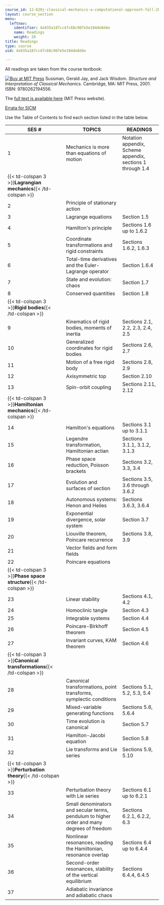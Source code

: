 ```yaml
---
course_id: 12-620j-classical-mechanics-a-computational-approach-fall-2008
layout: course_section
menu:
  leftnav:
    identifier: 4a935a187cc47c68c907e5e104de8d4e
    name: Readings
    weight: 20
title: Readings
type: course
uid: 4a935a187cc47c68c907e5e104de8d4e

---
```


All readings are taken from the course textbook:

[![Buy at MIT Press](/images/mp_logo.gif)](https://mitpress.mit.edu/9780262194556) Sussman, Gerald Jay, and Jack Wisdom. _Structure and Interpretation of Classical Mechanics_. Cambridge, MA: MIT Press, 2001. ISBN: 9780262194556.

The [full text is available here](https://mitpress.mit.edu/books/structure-and-interpretation-classical-mechanics) (MIT Press website).

[Errata for SICM](http://groups.csail.mit.edu/mac/users/gjs/6946/errata.pdf)

Use the Table of Contents to find each section listed in the table below.

| SES # | TOPICS | READINGS |
| --- | --- | --- |
| 1 | Mechanics is more than equations of motion | Notation appendix, Scheme appendix, sections 1 through 1.4 |
| {{< td-colspan 3 >}}**Lagrangian mechanics**{{< /td-colspan >}} |||
| 2 | Principle of stationary action | &nbsp; |
| 3 | Lagrange equations | Section 1.5 |
| 4 | Hamilton's principle | Sections 1.6 up to 1.6.2 |
| 5 | Coordinate transformations and rigid constraints | Sections 1.6.2, 1.6.3 |
| 6 | Total-time derivatives and the Euler-Lagrange operator | Section 1.6.4 |
| 7 | State and evolution: chaos | Section 1.7 |
| 8 | Conserved quantities | Section 1.8 |
| {{< td-colspan 3 >}}**Rigid bodies**{{< /td-colspan >}} |||
| 9 | Kinematics of rigid bodies, moments of inertia | Sections 2.1, 2.2, 2.3, 2.4, 2.5 |
| 10 | Generalized coordinates for rigid bodies | Sections 2.6, 2.7 |
| 11 | Motion of a free rigid body | Sections 2.8, 2.9 |
| 12 | Axisymmetric top | Section 2.10 |
| 13 | Spin-orbit coupling | Sections 2.11, 2.12 |
| {{< td-colspan 3 >}}**Hamiltonian mechanics**{{< /td-colspan >}} |||
| 14 | Hamilton's equations | Sections 3.1 up to 3.1.1 |
| 15 | Legendre transformation, Hamiltonian actian | Sections 3.1.1, 3.1.2, 3.1.3 |
| 16 | Phase space reduction, Poisson brackets | Sections 3.2, 3.3, 3.4 |
| 17 | Evolution and surfaces of section | Sections 3.5, 3.6 through 3.6.2 |
| 18 | Autonomous systems: Henon and Heiles | Sections 3.6.3, 3.6.4 |
| 19 | Exponential divergence, solar system | Section 3.7 |
| 20 | Liouville theorem, Poincare recurrence | Sections 3.8, 3.9 |
| 21 | Vector fields and form fields | &nbsp; |
| 22 | Poincare equations | &nbsp; |
| {{< td-colspan 3 >}}**Phase space structure**{{< /td-colspan >}} |||
| 23 | Linear stability | Sections 4.1, 4.2 |
| 24 | Homoclinic tangle | Section 4.3 |
| 25 | Integrable systems | Section 4.4 |
| 26 | Poincare-Birkhoff theorem | Section 4.5 |
| 27 | Invariant curves, KAM theorem | Section 4.6 |
| {{< td-colspan 3 >}}**Canonical transformations**{{< /td-colspan >}} |||
| 28 | Canonical transformations, point transforms, symplectic conditions | Sections 5.1, 5.2, 5.3, 5.4 |
| 29 | Mixed-variable generating functions | Sections 5.6, 5.6.4 |
| 30 | Time evolution is canonical | Section 5.7 |
| 31 | Hamilton-Jacobi equation | Section 5.8 |
| 32 | Lie transforms and Lie series | Sections 5.9, 5.10 |
| {{< td-colspan 3 >}}**Perturbation theory**{{< /td-colspan >}} |||
| 33 | Perturbation theory with Lie series | Sections 6.1 up to 6.2.1 |
| 34 | Small denominators and secular terms, pendulum to higher order and many degrees of freedom | Sections 6.2.1, 6.2.2, 6.3 |
| 35 | Nonlinear resonances, reading the Hamiltonian, resonance overlap | Sections 6.4 up to 6.4.4 |
| 36 | Second-order resonances, stability of the vertical equilibrium | Sections 6.4.4, 6.4.5 |
| 37 | Adiabatic invariance and adiabatic chaos |